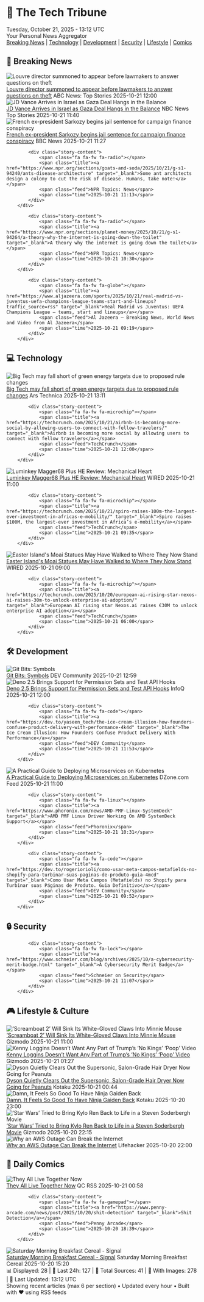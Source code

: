 <!-- Processing 54 RSS feeds at 2025-10-21 13:12:04 UTC -->
<!-- Processing: XKCD -->
<!-- Processing: Saturday Morning Breakfast Cereal -->
<!-- Processing: Penny Arcade -->
<!-- Processing: Dilbert -->
<!-- Processing: Cyanide & Happiness -->
<!-- Processing: CNN Top Stories -->
<!-- Processing: CNN Breaking News -->
<!-- Processing: BBC World News -->
<!-- Processing: NPR News -->
<!-- Processing: NBC News Breaking -->
<!-- Processing: Guardian World News -->
<!-- Processing: Ars Technica -->
<!-- Processing: O'Reilly Radar -->
<!-- Processing: Slashdot -->
<!-- Processing: Lobsters Python -->
<!-- Processing: Dev.to -->
<!-- Processing: StackOverflow Blog -->
<!-- Processing: Phoronix Linux News -->
<!-- Processing: OMG! Ubuntu -->
<!-- Processing: Linux.com -->
<!-- Processing: GitHub Blog -->
<!-- Processing: GitLab Blog -->
<!-- Processing: InfoQ -->
<!-- Processing: The Pragmatic Engineer -->
<!-- Processing: Krebs on Security -->
<!-- Generated 8 new posts out of 25 feeds processed -->
<div class="newspaper-header">
    <h1 class="newspaper-title">📰 The Tech Tribune</h1>
    <div class="newspaper-date">Tuesday, October 21, 2025 - 13:12 UTC</div>
    <div class="newspaper-subtitle">Your Personal News Aggregator</div>
</div>

<div class="newspaper-nav">
    <a href="#breaking">Breaking News</a> |
    <a href="#tech">Technology</a> |
    <a href="#dev">Development</a> |
    <a href="#security">Security</a> |
    <a href="#lifestyle">Lifestyle</a> |
    <a href="#webcomics">Comics</a>
</div>

<div class="news-section breaking-news" id="breaking">
<h2 class="section-header">🚨 Breaking News</h2>
<div class="stories-container">
<div class="story">
            <img src="https://s.abcnews.com/images/International/louvre-remains-closed_1761046662532_hpMain_4x3t_384.jpg" alt="Louvre director summoned to appear before lawmakers to answer questions on theft" class="story-image" loading="lazy" onerror="this.style.display='none'">
            <div class="story-content">
                <span class="fa fa-fw fa-tv"></span>
                <span class="title"><a href="https://abcnews.go.com/International/louvre-director-summoned-french-lawmakers-amid-ongoing-investigation/story?id=126713238" target="_blank">Louvre director summoned to appear before lawmakers to answer questions on theft</a></span>
                <span class="feed">ABC News: Top Stories</span>
                <span class="time">2025-10-21 12:00</span>
            </div>
        </div>
<div class="story">
            <img src="https://media-cldnry.s-nbcnews.com/image/upload/t_fit_1500w/mpx/2704722219/2025_10/1761046835407_tdy_news_7a_bradley_vance_israel_251021_1920x1080-uguldn.jpg" alt="JD Vance Arrives in Israel as Gaza Deal Hangs in the Balance" class="story-image" loading="lazy" onerror="this.style.display='none'">
            <div class="story-content">
                <span class="fa fa-fw fa-broadcast-tower"></span>
                <span class="title"><a href="https://www.today.com/video/as-gaza-deal-hangs-in-the-balance-jd-vance-travels-to-israel-250290757868" target="_blank">JD Vance Arrives in Israel as Gaza Deal Hangs in the Balance</a></span>
                <span class="feed">NBC News Top Stories</span>
                <span class="time">2025-10-21 11:40</span>
            </div>
        </div>
<div class="story">
            <img src="https://ichef.bbci.co.uk/ace/standard/240/cpsprodpb/d49f/live/1082fdd0-ae67-11f0-b2a1-6f537f66f9aa.jpg" alt="French ex-president Sarkozy begins jail sentence for campaign finance conspiracy" class="story-image" loading="lazy" onerror="this.style.display='none'">
            <div class="story-content">
                <span class="fa fa-fw fa-earth-americas"></span>
                <span class="title"><a href="https://www.bbc.com/news/articles/cvgkm2j0xelo?at_medium=RSS&at_campaign=rss" target="_blank">French ex-president Sarkozy begins jail sentence for campaign finance conspiracy</a></span>
                <span class="feed">BBC News</span>
                <span class="time">2025-10-21 11:27</span>
            </div>
        </div>
<div class="story">
            
            <div class="story-content">
                <span class="fa fa-fw fa-radio"></span>
                <span class="title"><a href="https://www.npr.org/sections/goats-and-soda/2025/10/21/g-s1-94240/ants-disease-architecture" target="_blank">Some ant architects design a colony to cut the risk of disease. Humans, take note!</a></span>
                <span class="feed">NPR Topics: News</span>
                <span class="time">2025-10-21 11:13</span>
            </div>
        </div>
<div class="story">
            
            <div class="story-content">
                <span class="fa fa-fw fa-radio"></span>
                <span class="title"><a href="https://www.npr.org/sections/planet-money/2025/10/21/g-s1-94264/a-theory-why-the-internet-is-going-down-the-toilet" target="_blank">A theory why the internet is going down the toilet</a></span>
                <span class="feed">NPR Topics: News</span>
                <span class="time">2025-10-21 10:30</span>
            </div>
        </div>
<div class="story">
            
            <div class="story-content">
                <span class="fa fa-fw fa-globe"></span>
                <span class="title"><a href="https://www.aljazeera.com/sports/2025/10/21/real-madrid-vs-juventus-uefa-champions-league-teams-start-and-lineups?traffic_source=rss" target="_blank">Real Madrid vs Juventus: UEFA Champions League – teams, start and lineups</a></span>
                <span class="feed">Al Jazeera – Breaking News, World News and Video from Al Jazeera</span>
                <span class="time">2025-10-21 09:19</span>
            </div>
        </div>
</div>
</div>
<div class="news-section tech-news" id="tech">
<h2 class="section-header">💻 Technology</h2>
<div class="stories-container">
<div class="story">
            <img src="https://cdn.arstechnica.net/wp-content/uploads/2025/10/bigtechgreen-500x500.jpg" alt="Big Tech may fall short of green energy targets due to proposed rule changes" class="story-image" loading="lazy" onerror="this.style.display='none'">
            <div class="story-content">
                <span class="fa fa-fw fa-cog"></span>
                <span class="title"><a href="https://arstechnica.com/tech-policy/2025/10/big-tech-may-fall-short-of-green-energy-targets-due-to-proposed-rule-changes/" target="_blank">Big Tech may fall short of green energy targets due to proposed rule changes</a></span>
                <span class="feed">Ars Technica</span>
                <span class="time">2025-10-21 13:11</span>
            </div>
        </div>
<div class="story">
            
            <div class="story-content">
                <span class="fa fa-fw fa-microchip"></span>
                <span class="title"><a href="https://techcrunch.com/2025/10/21/airbnb-is-becoming-more-social-by-allowing-users-to-connect-with-fellow-travelers/" target="_blank">Airbnb is becoming more social by allowing users to connect with fellow travelers</a></span>
                <span class="feed">TechCrunch</span>
                <span class="time">2025-10-21 12:00</span>
            </div>
        </div>
<div class="story">
            <img src="https://media.wired.com/photos/68f6bd33e90e58c5e36c216f/master/pass/Review-%20Luminkey%20Magger68%20Plus%20HE.png" alt="Luminkey Magger68 Plus HE Review: Mechanical Heart" class="story-image" loading="lazy" onerror="this.style.display='none'">
            <div class="story-content">
                <span class="fa fa-fw fa-bolt"></span>
                <span class="title"><a href="https://www.wired.com/review/luminkey-magger68-plus-he/" target="_blank">Luminkey Magger68 Plus HE Review: Mechanical Heart</a></span>
                <span class="feed">WIRED</span>
                <span class="time">2025-10-21 11:00</span>
            </div>
        </div>
<div class="story">
            
            <div class="story-content">
                <span class="fa fa-fw fa-microchip"></span>
                <span class="title"><a href="https://techcrunch.com/2025/10/21/spiro-raises-100m-the-largest-ever-investment-in-africas-e-mobility/" target="_blank">Spiro raises $100M, the largest-ever investment in Africa’s e-mobility</a></span>
                <span class="feed">TechCrunch</span>
                <span class="time">2025-10-21 09:35</span>
            </div>
        </div>
<div class="story">
            <img src="https://media.wired.com/photos/68f12bbe0c68c00ae87a1d8e/master/pass/620497234" alt="Easter Island&#x27;s Moai Statues May Have Walked to Where They Now Stand" class="story-image" loading="lazy" onerror="this.style.display='none'">
            <div class="story-content">
                <span class="fa fa-fw fa-bolt"></span>
                <span class="title"><a href="https://www.wired.com/story/easter-islands-moai-statues-may-have-walked-to-where-they-now-stand/" target="_blank">Easter Island&#x27;s Moai Statues May Have Walked to Where They Now Stand</a></span>
                <span class="feed">WIRED</span>
                <span class="time">2025-10-21 09:00</span>
            </div>
        </div>
<div class="story">
            
            <div class="story-content">
                <span class="fa fa-fw fa-microchip"></span>
                <span class="title"><a href="https://techcrunch.com/2025/10/20/european-ai-rising-star-nexos-ai-raises-30m-to-unlock-enterprise-ai-adoption/" target="_blank">European AI rising star Nexos.ai raises €30M to unlock enterprise AI adoption</a></span>
                <span class="feed">TechCrunch</span>
                <span class="time">2025-10-21 06:00</span>
            </div>
        </div>
</div>
</div>
<div class="news-section dev-news" id="dev">
<h2 class="section-header">🛠️ Development</h2>
<div class="stories-container">
<div class="story">
            <img src="https://media2.dev.to/dynamic/image/width=800%2Cheight=%2Cfit=scale-down%2Cgravity=auto%2Cformat=auto/https%3A%2F%2Fdev-to-uploads.s3.amazonaws.com%2Fuploads%2Farticles%2F0yc92b5mvrmnwj4myaad.png" alt="Git Bits: Symbols" class="story-image" loading="lazy" onerror="this.style.display='none'">
            <div class="story-content">
                <span class="fa fa-fw fa-code"></span>
                <span class="title"><a href="https://dev.to/oculus42/git-bits-symbols-15ck" target="_blank">Git Bits: Symbols</a></span>
                <span class="feed">DEV Community</span>
                <span class="time">2025-10-21 12:59</span>
            </div>
        </div>
<div class="story">
            <img src="https://res.infoq.com/news/2025/10/deno-2-5-released/en/headerimage/header-1760887066399.jpg" alt="Deno 2.5 Brings Support for Permission Sets and Test API Hooks" class="story-image" loading="lazy" onerror="this.style.display='none'">
            <div class="story-content">
                <span class="fa fa-fw fa-info-circle"></span>
                <span class="title"><a href="https://www.infoq.com/news/2025/10/deno-2-5-released/?utm_campaign=infoq_content&utm_source=infoq&utm_medium=feed&utm_term=global" target="_blank">Deno 2.5 Brings Support for Permission Sets and Test API Hooks</a></span>
                <span class="feed">InfoQ</span>
                <span class="time">2025-10-21 12:00</span>
            </div>
        </div>
<div class="story">
            
            <div class="story-content">
                <span class="fa fa-fw fa-code"></span>
                <span class="title"><a href="https://dev.to/yaseen_tech/the-ice-cream-illusion-how-founders-confuse-product-delivery-with-performance-4k4d" target="_blank">The Ice Cream Illusion: How Founders Confuse Product Delivery With Performance</a></span>
                <span class="feed">DEV Community</span>
                <span class="time">2025-10-21 11:53</span>
            </div>
        </div>
<div class="story">
            <img src="https://dz2cdn1.dzone.com/thumbnail?fid=18706281&w=600" alt="A Practical Guide to Deploying Microservices on Kubernetes" class="story-image" loading="lazy" onerror="this.style.display='none'">
            <div class="story-content">
                <span class="fa fa-fw fa-newspaper"></span>
                <span class="title"><a href="https://dzone.com/articles/practical-guide-deploying-microservices-kubernetes" target="_blank">A Practical Guide to Deploying Microservices on Kubernetes</a></span>
                <span class="feed">DZone.com Feed</span>
                <span class="time">2025-10-21 11:00</span>
            </div>
        </div>
<div class="story">
            
            <div class="story-content">
                <span class="fa fa-fw fa-linux"></span>
                <span class="title"><a href="https://www.phoronix.com/news/AMD-PMF-Linux-SystemDeck" target="_blank">AMD PMF Linux Driver Working On AMD SystemDeck Support</a></span>
                <span class="feed">Phoronix</span>
                <span class="time">2025-10-21 10:31</span>
            </div>
        </div>
<div class="story">
            
            <div class="story-content">
                <span class="fa fa-fw fa-code"></span>
                <span class="title"><a href="https://dev.to/rogeriorioli/como-usar-meta-campos-metafields-no-shopify-para-turbinar-suas-paginas-de-produto-guia-4mcd" target="_blank">Como Usar Meta Campos (Metafields) no Shopify para Turbinar suas Páginas de Produto. Guia Definitivo</a></span>
                <span class="feed">DEV Community</span>
                <span class="time">2025-10-21 09:52</span>
            </div>
        </div>
</div>
</div>
<div class="news-section security-news" id="security">
<h2 class="section-header">🔒 Security</h2>
<div class="stories-container">
<div class="story">
            
            <div class="story-content">
                <span class="fa fa-fw fa-lock"></span>
                <span class="title"><a href="https://www.schneier.com/blog/archives/2025/10/a-cybersecurity-merit-badge.html" target="_blank">A Cybersecurity Merit Badge</a></span>
                <span class="feed">Schneier on Security</span>
                <span class="time">2025-10-21 11:07</span>
            </div>
        </div>
</div>
</div>
<div class="news-section lifestyle-news" id="lifestyle">
<h2 class="section-header">🎮 Lifestyle & Culture</h2>
<div class="stories-container">
<div class="story">
            <img src="https://gizmodo.com/app/uploads/2025/10/Screamboat-poster-1920-1280x853.jpg" alt="‘Screamboat 2’ Will Sink Its White-Gloved Claws Into Minnie Mouse" class="story-image" loading="lazy" onerror="this.style.display='none'">
            <div class="story-content">
                <span class="fa fa-fw fa-computer"></span>
                <span class="title"><a href="https://gizmodo.com/screamboat-2-will-sink-its-white-gloved-claws-into-minnie-mouse-2000674681" target="_blank">‘Screamboat 2’ Will Sink Its White-Gloved Claws Into Minnie Mouse</a></span>
                <span class="feed">Gizmodo</span>
                <span class="time">2025-10-21 11:00</span>
            </div>
        </div>
<div class="story">
            <img src="https://gizmodo.com/app/uploads/2025/10/Kenny-Loggins-1280x853.jpg" alt="Kenny Loggins Doesn’t Want Any Part of Trump’s ‘No Kings’ ‘Poop’ Video" class="story-image" loading="lazy" onerror="this.style.display='none'">
            <div class="story-content">
                <span class="fa fa-fw fa-computer"></span>
                <span class="title"><a href="https://gizmodo.com/kenny-loggins-doesnt-want-any-part-of-trumps-no-kings-poop-video-2000674663" target="_blank">Kenny Loggins Doesn’t Want Any Part of Trump’s ‘No Kings’ ‘Poop’ Video</a></span>
                <span class="feed">Gizmodo</span>
                <span class="time">2025-10-21 01:27</span>
            </div>
        </div>
<div class="story">
            <img src="https://kotaku.com/app/uploads/2025/10/dyson-supersonic-1280x853.jpg" alt="Dyson Quietly Clears Out the Supersonic, Salon-Grade Hair Dryer Now Going for Peanuts" class="story-image" loading="lazy" onerror="this.style.display='none'">
            <div class="story-content">
                <span class="fa fa-fw fa-gamepad"></span>
                <span class="title"><a href="https://kotaku.com/dyson-quietly-clears-out-the-supersonic-salon-grade-hair-dryer-now-going-for-peanuts-2000637346" target="_blank">Dyson Quietly Clears Out the Supersonic, Salon-Grade Hair Dryer Now Going for Peanuts</a></span>
                <span class="feed">Kotaku</span>
                <span class="time">2025-10-21 00:44</span>
            </div>
        </div>
<div class="story">
            <img src="https://kotaku.com/app/uploads/2025/10/Ninja-Gaiden-4-alt-1280x732.jpg" alt="Damn, It Feels So Good To Have Ninja Gaiden Back" class="story-image" loading="lazy" onerror="this.style.display='none'">
            <div class="story-content">
                <span class="fa fa-fw fa-gamepad"></span>
                <span class="title"><a href="https://kotaku.com/ninja-gaiden-4-review-ryu-weapons-combat-story-2000637393" target="_blank">Damn, It Feels So Good To Have Ninja Gaiden Back</a></span>
                <span class="feed">Kotaku</span>
                <span class="time">2025-10-20 23:00</span>
            </div>
        </div>
<div class="story">
            <img src="https://gizmodo.com/app/uploads/2025/10/Adam-Driver-Ben-Solo-Star-Wars-1280x853.jpg" alt="‘Star Wars’ Tried to Bring Kylo Ren Back to Life in a Steven Soderbergh Movie" class="story-image" loading="lazy" onerror="this.style.display='none'">
            <div class="story-content">
                <span class="fa fa-fw fa-computer"></span>
                <span class="title"><a href="https://gizmodo.com/kylo-ren-movie-adam-driver-steven-soderbergh-2000674641" target="_blank">‘Star Wars’ Tried to Bring Kylo Ren Back to Life in a Steven Soderbergh Movie</a></span>
                <span class="feed">Gizmodo</span>
                <span class="time">2025-10-20 22:15</span>
            </div>
        </div>
<div class="story">
            <img src="https://lifehacker.com/imagery/articles/01K81QYSWSW78HM2TJY1ZEFF85/hero-image.jpg" alt="Why an AWS Outage Can Break the Internet" class="story-image" loading="lazy" onerror="this.style.display='none'">
            <div class="story-content">
                <span class="fa fa-fw fa-life-ring"></span>
                <span class="title"><a href="https://lifehacker.com/tech/what-is-aws?utm_medium=RSS" target="_blank">Why an AWS Outage Can Break the Internet</a></span>
                <span class="feed">Lifehacker</span>
                <span class="time">2025-10-20 22:00</span>
            </div>
        </div>
</div>
</div>
<div class="news-section webcomics-section" id="webcomics">
<h2 class="section-header">🎨 Daily Comics</h2>
<div class="stories-container">
<div class="story">
            <img src="http://www.questionablecontent.net/comics/5683.png" alt="They All Live Together Now" class="story-image" loading="lazy" onerror="this.style.display='none'">
            <div class="story-content">
                <span class="fa fa-fw fa-music"></span>
                <span class="title"><a href="http://questionablecontent.net/view.php?comic=5683" target="_blank">They All Live Together Now</a></span>
                <span class="feed">QC RSS</span>
                <span class="time">2025-10-21 00:58</span>
            </div>
        </div>
<div class="story">
            
            <div class="story-content">
                <span class="fa fa-fw fa-gamepad"></span>
                <span class="title"><a href="https://www.penny-arcade.com/news/post/2025/10/20/shit-detection" target="_blank">Shit Detection</a></span>
                <span class="feed">Penny Arcade</span>
                <span class="time">2025-10-20 18:39</span>
            </div>
        </div>
<div class="story">
            <img src="https://www.smbc-comics.com/comics/1760935117-20251020.png" alt="Saturday Morning Breakfast Cereal - Signal" class="story-image" loading="lazy" onerror="this.style.display='none'">
            <div class="story-content">
                <span class="fa fa-fw fa-smile"></span>
                <span class="title"><a href="https://www.smbc-comics.com/comic/signal-4" target="_blank">Saturday Morning Breakfast Cereal - Signal</a></span>
                <span class="feed">Saturday Morning Breakfast Cereal</span>
                <span class="time">2025-10-20 15:20</span>
            </div>
        </div>
</div>
</div>

<div class="newspaper-footer">
    <div class="stats">
        📊 Displayed: 28 | 📅 Last 24h: 127 | 📡 Total Sources: 41 | 📸 With Images: 278 |
        🔄 Last Updated: 13:12 UTC
    </div>
    <div class="footer-note">
        Showing recent articles (max 6 per section) • Updated every hour • Built with ❤️ using RSS feeds
    </div>
</div>
